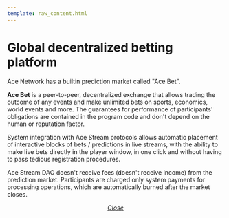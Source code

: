```yaml
---
template: raw_content.html
---
```


# Global decentralized betting platform

Ace Network has a builtin prediction market called "Ace Bet".

**Ace Bet** is a peer-to-peer, decentralized exchange that allows trading the outcome of any events and make unlimited bets on sports, economics, world events and more. The guarantees for performance of participants' obligations are contained in the program code and don't depend on the human or reputation factor.

System integration with Ace Stream protocols allows automatic placement of interactive blocks of bets / predictions in live streams, with the ability to make live bets directly in the player window, in one click and without having to pass tedious registration procedures.

Ace Stream DAO doesn't receive fees (doesn't receive income) from the prediction market. Participants are charged only system payments for processing operations, which are automatically burned after the market closes.

<p style="text-align: center">
    <em>
        <a class="md-button mdx-button--transparent-light close-popup-inner" href="#">
            Close
        </a>
    </em>
</p>

